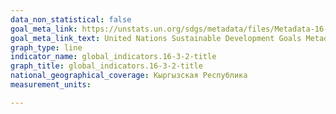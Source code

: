 ```yaml
---
data_non_statistical: false
goal_meta_link: https://unstats.un.org/sdgs/metadata/files/Metadata-16-03-02.pdf
goal_meta_link_text: United Nations Sustainable Development Goals Metadata (PDF 209 KB)
graph_type: line
indicator_name: global_indicators.16-3-2-title
graph_title: global_indicators.16-3-2-title
national_geographical_coverage: Кыргызская Республика
measurement_units: 

---
```

